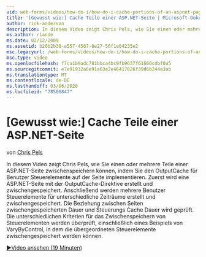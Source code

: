 ```yaml
---
uid: web-forms/videos/how-do-i/how-do-i-cache-portions-of-an-aspnet-page
title: '[Gewusst wie:] Cache Teile einer ASP.NET-Seite | Microsoft-Dokumentation'
author: rick-anderson
description: In diesem Video zeigt Chris Pels, wie Sie einen oder mehrere Teile einer ASP.NET-Seite zwischenspeichern können, indem Sie den OutputCache für Benutzer Steuerelemente auf der Seite implementieren. Zuerst ein...
ms.author: riande
ms.date: 02/12/2009
ms.assetid: b20b2b30-a557-4567-8e27-56f1e04235e2
msc.legacyurl: /web-forms/videos/how-do-i/how-do-i-cache-portions-of-an-aspnet-page
msc.type: video
ms.openlocfilehash: f7ca1b9adc781bbca4bc9fb9637f61660cdbf0a5
ms.sourcegitcommit: e7e91932a6e91a63e2e46417626f39d6b244a3ab
ms.translationtype: MT
ms.contentlocale: de-DE
ms.lasthandoff: 03/06/2020
ms.locfileid: "78506847"
---
```

# <a name="how-do-i-cache-portions-of-an-aspnet-page"></a>[Gewusst wie:] Cache Teile einer ASP.NET-Seite

von [Chris Pels](https://twitter.com/chrispels)

In diesem Video zeigt Chris Pels, wie Sie einen oder mehrere Teile einer ASP.NET-Seite zwischenspeichern können, indem Sie den OutputCache für Benutzer Steuerelemente auf der Seite implementieren. Zuerst wird eine ASP.NET-Seite mit der OutputCache-Direktive erstellt und zwischengespeichert. Anschließend werden mehrere Benutzer Steuerelemente für unterschiedliche Zeiträume erstellt und zwischengespeichert. Die Beziehung zwischen Seiten zwischengespeicherten Dauer und Steuerungs Cache Dauer wird geprüft. Die unterschiedlichen Kriterien für das Zwischenspeichern von Steuerelementen werden überprüft, einschließlich eines Beispiels von VaryByControl, in dem die übergeordneten Steuerelemente zwischengespeichert werden können.

[&#9654;Video ansehen (19 Minuten)](https://channel9.msdn.com/Blogs/ASP-NET-Site-Videos/how-do-i-cache-portions-of-an-aspnet-page)
